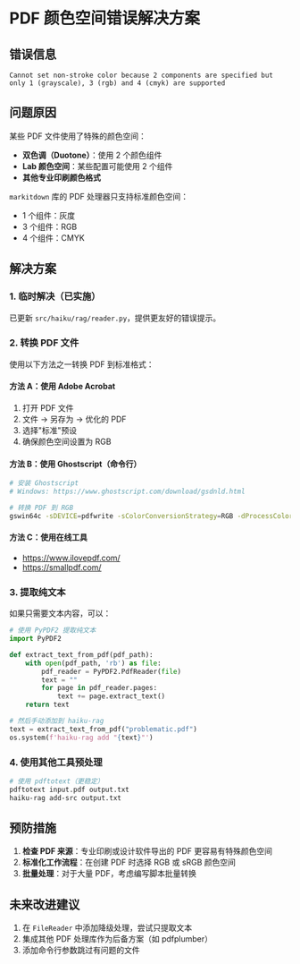 # PDF 颜色空间错误解决方案

## 错误信息
```
Cannot set non-stroke color because 2 components are specified but only 1 (grayscale), 3 (rgb) and 4 (cmyk) are supported
```

## 问题原因
某些 PDF 文件使用了特殊的颜色空间：
- **双色调（Duotone）**：使用 2 个颜色组件
- **Lab 颜色空间**：某些配置可能使用 2 个组件
- **其他专业印刷颜色格式**

`markitdown` 库的 PDF 处理器只支持标准颜色空间：
- 1 个组件：灰度
- 3 个组件：RGB
- 4 个组件：CMYK

## 解决方案

### 1. 临时解决（已实施）
已更新 `src/haiku/rag/reader.py`，提供更友好的错误提示。

### 2. 转换 PDF 文件
使用以下方法之一转换 PDF 到标准格式：

#### 方法 A：使用 Adobe Acrobat
1. 打开 PDF 文件
2. 文件 → 另存为 → 优化的 PDF
3. 选择"标准"预设
4. 确保颜色空间设置为 RGB

#### 方法 B：使用 Ghostscript（命令行）
```bash
# 安装 Ghostscript
# Windows: https://www.ghostscript.com/download/gsdnld.html

# 转换 PDF 到 RGB
gswin64c -sDEVICE=pdfwrite -sColorConversionStrategy=RGB -dProcessColorModel=/DeviceRGB -dCompatibilityLevel=1.4 -o output.pdf input.pdf
```

#### 方法 C：使用在线工具
- https://www.ilovepdf.com/
- https://smallpdf.com/

### 3. 提取纯文本
如果只需要文本内容，可以：

```python
# 使用 PyPDF2 提取纯文本
import PyPDF2

def extract_text_from_pdf(pdf_path):
    with open(pdf_path, 'rb') as file:
        pdf_reader = PyPDF2.PdfReader(file)
        text = ""
        for page in pdf_reader.pages:
            text += page.extract_text()
    return text

# 然后手动添加到 haiku-rag
text = extract_text_from_pdf("problematic.pdf")
os.system(f'haiku-rag add "{text}"')
```

### 4. 使用其他工具预处理
```bash
# 使用 pdftotext（更稳定）
pdftotext input.pdf output.txt
haiku-rag add-src output.txt
```

## 预防措施

1. **检查 PDF 来源**：专业印刷或设计软件导出的 PDF 更容易有特殊颜色空间
2. **标准化工作流程**：在创建 PDF 时选择 RGB 或 sRGB 颜色空间
3. **批量处理**：对于大量 PDF，考虑编写脚本批量转换

## 未来改进建议

1. 在 `FileReader` 中添加降级处理，尝试只提取文本
2. 集成其他 PDF 处理库作为后备方案（如 pdfplumber）
3. 添加命令行参数跳过有问题的文件